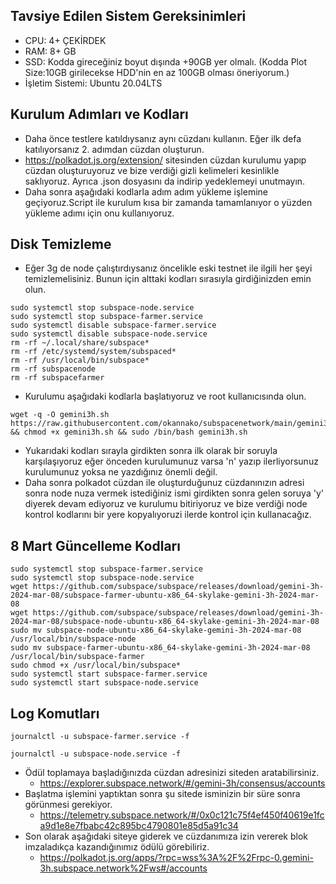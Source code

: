## Tavsiye Edilen Sistem Gereksinimleri
- CPU: 4+ ÇEKİRDEK
- RAM: 8+ GB
- SSD: Kodda gireceğiniz boyut dışında +90GB yer olmalı. (Kodda Plot Size:10GB girilecekse HDD'nin en az 100GB olması öneriyorum.)
- İşletim Sistemi: Ubuntu 20.04LTS

## Kurulum Adımları ve Kodları
- Daha önce testlere katıldıysanız aynı cüzdanı kullanın. Eğer ilk defa katılıyorsanız 2. adımdan cüzdan oluşturun.
- https://polkadot.js.org/extension/ sitesinden cüzdan kurulumu yapıp cüzdan oluşturuyoruz ve bize verdiği gizli kelimeleri kesinlikle saklıyoruz. Ayrıca .json dosyasını da indirip yedeklemeyi unutmayın.
- Daha sonra aşağıdaki kodlarla adım adım yükleme işlemine geçiyoruz.Script ile kurulum kısa bir zamanda tamamlanıyor o yüzden yükleme adımı için onu kullanıyoruz.

## Disk Temizleme
- Eğer 3g de node çalıştırdıysanız öncelikle eski testnet ile ilgili her şeyi temizlemelisiniz. Bunun için alttaki kodları sırasıyla girdiğinizden emin olun.
```
sudo systemctl stop subspace-node.service
sudo systemctl stop subspace-farmer.service
sudo systemctl disable subspace-farmer.service
sudo systemctl disable subspace-node.service
rm -rf ~/.local/share/subspace*
rm -rf /etc/systemd/system/subspaced*
rm -rf /usr/local/bin/subspace*
rm -rf subspacenode
rm -rf subspacefarmer
```

- Kurulumu aşağıdaki kodlarla başlatıyoruz ve root kullanıcısında olun.
```
wget -q -O gemini3h.sh https://raw.githubusercontent.com/okannako/subspacenetwork/main/gemini3h.sh && chmod +x gemini3h.sh && sudo /bin/bash gemini3h.sh
```

- Yukarıdaki kodları sırayla girdikten sonra ilk olarak bir soruyla karşılaşıyoruz eğer önceden kurulumunuz varsa 'n' yazıp ilerliyorsunuz kurulumunuz yoksa ne yazdığınız önemli değil.
- Daha sonra polkadot cüzdan ile oluşturduğunuz cüzdanınızın adresi sonra node nuza vermek istediğiniz ismi girdikten sonra gelen soruya 'y' diyerek devam ediyoruz ve kurulumu bitiriyoruz ve bize verdiği node kontrol kodlarını bir yere kopyalıyoruzi ilerde kontrol için kullanacağız.

## 8 Mart Güncelleme Kodları

```
sudo systemctl stop subspace-farmer.service
sudo systemctl stop subspace-node.service
wget https://github.com/subspace/subspace/releases/download/gemini-3h-2024-mar-08/subspace-farmer-ubuntu-x86_64-skylake-gemini-3h-2024-mar-08
wget https://github.com/subspace/subspace/releases/download/gemini-3h-2024-mar-08/subspace-node-ubuntu-x86_64-skylake-gemini-3h-2024-mar-08
sudo mv subspace-node-ubuntu-x86_64-skylake-gemini-3h-2024-mar-08 /usr/local/bin/subspace-node
sudo mv subspace-farmer-ubuntu-x86_64-skylake-gemini-3h-2024-mar-08 /usr/local/bin/subspace-farmer
sudo chmod +x /usr/local/bin/subspace*
sudo systemctl start subspace-farmer.service
sudo systemctl start subspace-node.service
```

## Log Komutları
```
journalctl -u subspace-farmer.service -f
```
```
journalctl -u subspace-node.service -f
```

- Ödül toplamaya başladığınızda cüzdan adresinizi siteden aratabilirsiniz.
     - https://explorer.subspace.network/#/gemini-3h/consensus/accounts
- Başlatma işlemini yaptıktan sonra şu sitede isminizin bir süre sonra görünmesi gerekiyor.
     - https://telemetry.subspace.network/#/0x0c121c75f4ef450f40619e1fca9d1e8e7fbabc42c895bc4790801e85d5a91c34
- Son olarak aşağıdaki siteye giderek ve cüzdanımıza izin vererek blok imzaladıkça kazandığınımız ödülü görebiliriz.
     - https://polkadot.js.org/apps/?rpc=wss%3A%2F%2Frpc-0.gemini-3h.subspace.network%2Fws#/accounts
